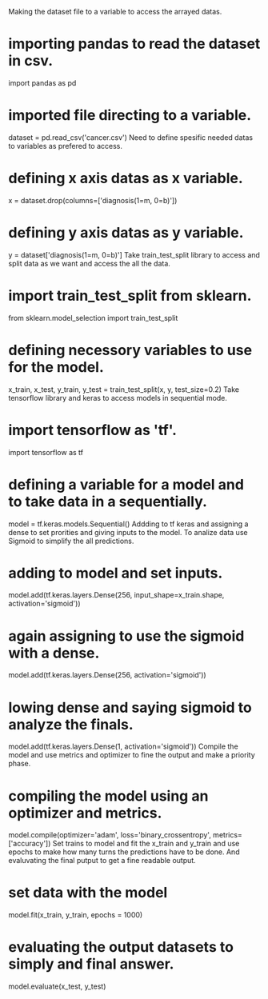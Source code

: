 Making the dataset file to a variable to access the arrayed datas.

# importing pandas to read the dataset in csv.
import pandas as pd

# imported file directing to a variable.
dataset = pd.read_csv('cancer.csv')
Need to define spesific needed datas to variables as prefered to access.

# defining x axis datas as x variable.
x = dataset.drop(columns=['diagnosis(1=m, 0=b)'])
# defining y axis datas as y variable.
y = dataset['diagnosis(1=m, 0=b)']
Take train_test_split library to access and split data as we want and access the all the data.

# import train_test_split from sklearn.
from sklearn.model_selection import train_test_split

# defining necessory variables to use for the model.
x_train, x_test, y_train, y_test = train_test_split(x, y, test_size=0.2)
Take tensorflow library and keras to access models in sequential mode.

# import tensorflow as 'tf'.
import tensorflow as tf

# defining a variable for a model and to take data in a sequentially. 
model = tf.keras.models.Sequential()
Addding to tf keras and assigning a dense to set prorities and giving inputs to the model. To analize data use Sigmoid to simplify the all predictions.

# adding to model and set inputs.
model.add(tf.keras.layers.Dense(256, input_shape=x_train.shape, activation='sigmoid'))

# again assigning to use the sigmoid with a dense.
model.add(tf.keras.layers.Dense(256, activation='sigmoid'))

# lowing dense and saying sigmoid to analyze the finals.
model.add(tf.keras.layers.Dense(1, activation='sigmoid'))
Compile the model and use metrics and optimizer to fine the output and make a priority phase.

# compiling the model using an optimizer and metrics.
model.compile(optimizer='adam', loss='binary_crossentropy', metrics=['accuracy'])
Set trains to model and fit the x_train and y_train and use epochs to make how many turns the predictions have to be done. And evaluvating the final putput to get a fine readable output.

# set data with the model 
model.fit(x_train, y_train, epochs = 1000)
# evaluating the output datasets to simply and final answer.
model.evaluate(x_test, y_test)
